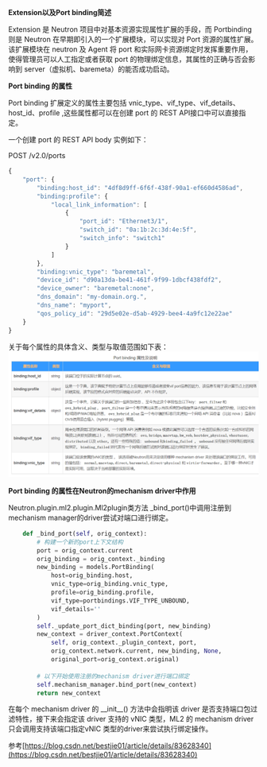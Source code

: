 **Extension以及Port binding简述**

Extension 是 Neutron 项目中对基本资源实现属性扩展的手段，而 Portbinding 则是 Neutron 在早期即引入的一个扩展模块，可以实现对 Port 资源的属性扩展。该扩展模块在 neutron 及 Agent 将 port 和实际网卡资源绑定时发挥重要作用，使得管理员可以人工指定或者获取 port 的物理绑定信息，其属性的正确与否会影响到 server（虚拟机、baremeta）的能否成功启动。

**Port binding 的属性**

Port binding 扩展定义的属性主要包括 vnic\_type、vif\_type、vif\_details、host\_id、profile ,这些属性都可以在创建 port 的 REST API接口中可以直接指定。

一个创建 port 的 REST API body 实例如下：

POST      /v2.0/ports

```js
{
    "port": {
        "binding:host_id": "4df8d9ff-6f6f-438f-90a1-ef660d4586ad",
        "binding:profile": {
            "local_link_information": [
                {
                    "port_id": "Ethernet3/1",
                    "switch_id": "0a:1b:2c:3d:4e:5f",
                    "switch_info": "switch1"
                }
            ]
        },
        "binding:vnic_type": "baremetal",
        "device_id": "d90a13da-be41-461f-9f99-1dbcf438fdf2",
        "device_owner": "baremetal:none",
        "dns_domain": "my-domain.org.",
        "dns_name": "myport",
        "qos_policy_id": "29d5e02e-d5ab-4929-bee4-4a9fc12e22ae"
    }
}
```

关于每个属性的具体含义、类型与取值范围如下表：![](/assets/network-virtualnetwork-netron-code1.png)

**Port binding 的属性在Neutron的mechanism  driver中作用**

Neutron.plugin.ml2.plugin.Ml2plugin类方法 \_bind\_port\(\)中调用注册到mechanism manager的driver尝试对端口进行绑定。

```py
    def _bind_port(self, orig_context):
        # 构建一个新的port上下文结构
        port = orig_context.current
        orig_binding = orig_context._binding
        new_binding = models.PortBinding(
            host=orig_binding.host,
            vnic_type=orig_binding.vnic_type,
            profile=orig_binding.profile,
            vif_type=portbindings.VIF_TYPE_UNBOUND,
            vif_details=''
        )
        self._update_port_dict_binding(port, new_binding)
        new_context = driver_context.PortContext(
            self, orig_context._plugin_context, port,
            orig_context.network.current, new_binding, None,
            original_port=orig_context.original)

        # 以下开始使用注册的mechanism driver进行端口绑定
        self.mechanism_manager.bind_port(new_context)
        return new_context
```

在每个 mechanism driver 的 \_\_init\_\_\(\) 方法中会指明该 driver 是否支持端口包过滤特性，接下来会指定该 driver 支持的 vNIC 类型，ML2 的 mechanism driver 只会调用支持该端口指定vNIC 类型的driver来尝试执行绑定操作。

参考[https://blog.csdn.net/bestjie01/article/details/83628340](https://blog.csdn.net/bestjie01/article/details/83628340)

